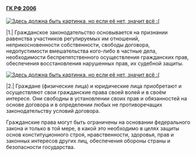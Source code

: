 #### [ГК РФ 2006](https://lalawland.github.io/eurasia/russia/civil)

[![Здесь должна быть картинка, но если её нет, значит всё :(](https://s00.yaplakal.com/pics/pics_preview/3/3/9/527933.jpg)](https://s00.yaplakal.com/pics/pics_preview/3/3/9/527933.jpg)

|1.| Гражданское законодательство основывается на признании равенства участников регулируемых им отношений, неприкосновенности собственности, свободы договора, недопустимости вмешательства кого-либо в частные дела, необходимости беспрепятственного осуществления гражданских прав, обеспечения восстановления нарушенных прав, их судебной защиты.

[![Здесь должна быть картинка, но если её нет, значит всё :(](https://ulanovka.ru/uploads/old_images/users/3333/216898_menya-lishili-svobodyi.jpg)](https://ulanovka.ru/uploads/old_images/users/3333/216898_menya-lishili-svobodyi.jpg)

|2.| Граждане (физические лица) и юридические лица приобретают и осуществляют свои гражданские права своей волей и в своём интересе. Они свободны в установлении своих прав и обязанностей на основе договора и в определении любых не противоречащих законодательству условий договора.

Гражданские права могут быть ограничены на основании федерального закона и только в той мере, в какой это необходимо в целях защиты основ конституционного строя, нравственности, здоровья, прав и законных интересов других лиц, обеспечения обороны страны и безопасности государства.

